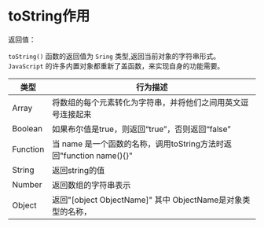 # toString作用

返回值：

`toString()` 函数的返回值为 `Sring` 类型,返回当前对象的字符串形式。
`JavaScript` 的许多内置对象都重新了盖函数，来实现自身的功能需要。

| 类型 | 行为描述 |
| --- | --- |
| Array | 将数组的每个元素转化为字符串，并将他们之间用英文逗号连接起来 |
| Boolean | 如果布尔值是true，则返回“true”，否则返回“false” |
| Function | 当 name 是一个函数的名称，调用toString方法时返回"function name(){}" |
| String | 返回string的值 |
| Number | 返回数组的字符串表示 |
| Object | 返回"[object ObjectName]" 其中 ObjectName是对象类型的名称， |
